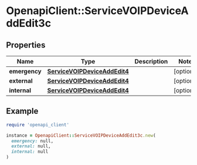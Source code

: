 # OpenapiClient::ServiceVOIPDeviceAddEdit3c

## Properties

| Name | Type | Description | Notes |
| ---- | ---- | ----------- | ----- |
| **emergency** | [**ServiceVOIPDeviceAddEdit4**](ServiceVOIPDeviceAddEdit4.md) |  | [optional] |
| **external** | [**ServiceVOIPDeviceAddEdit4**](ServiceVOIPDeviceAddEdit4.md) |  | [optional] |
| **internal** | [**ServiceVOIPDeviceAddEdit4**](ServiceVOIPDeviceAddEdit4.md) |  | [optional] |

## Example

```ruby
require 'openapi_client'

instance = OpenapiClient::ServiceVOIPDeviceAddEdit3c.new(
  emergency: null,
  external: null,
  internal: null
)
```

